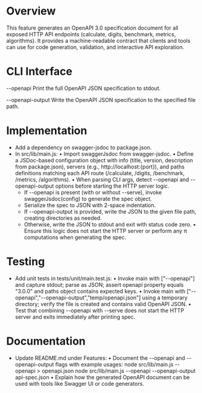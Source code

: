 # Overview

This feature generates an OpenAPI 3.0 specification document for all exposed HTTP API endpoints (calculate, digits, benchmark, metrics, algorithms). It provides a machine-readable contract that clients and tools can use for code generation, validation, and interactive API exploration.

# CLI Interface

--openapi
    Print the full OpenAPI JSON specification to stdout.

--openapi-output <path>
    Write the OpenAPI JSON specification to the specified file path.

# Implementation

- Add a dependency on swagger-jsdoc to package.json.
- In src/lib/main.js:
  • Import swaggerJsdoc from swagger-jsdoc.
  • Define a JSDoc-based configuration object with info (title, version, description from package.json), servers (e.g., http://localhost:{port}), and paths definitions matching each API route (/calculate, /digits, /benchmark, /metrics, /algorithms).
  • When parsing CLI args, detect --openapi and --openapi-output options before starting the HTTP server logic.
    - If --openapi is present (with or without --serve), invoke swaggerJsdoc(config) to generate the spec object.
    - Serialize the spec to JSON with 2-space indentation.
    - If --openapi-output is provided, write the JSON to the given file path, creating directories as needed.
    - Otherwise, write the JSON to stdout and exit with status code zero.
  • Ensure this logic does not start the HTTP server or perform any π computations when generating the spec.

# Testing

- Add unit tests in tests/unit/main.test.js:
  • Invoke main with ["--openapi"] and capture stdout; parse as JSON; assert openapi property equals "3.0.0" and paths object contains expected keys.
  • Invoke main with ["--openapi","--openapi-output","temp/openapi.json"] using a temporary directory; verify the file is created and contains valid OpenAPI JSON.
  • Test that combining --openapi with --serve does not start the HTTP server and exits immediately after printing spec.

# Documentation

- Update README.md under Features:
  • Document the --openapi and --openapi-output flags with example usages:
      node src/lib/main.js --openapi > openapi.json
      node src/lib/main.js --openapi --openapi-output api-spec.json
  • Explain how the generated OpenAPI document can be used with tools like Swagger UI or code generators.
